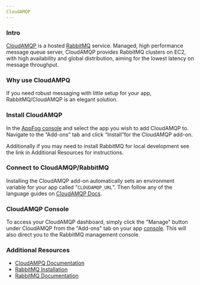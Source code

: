 ```yaml
---
CloudAMQP
---
```


### Intro

[CloudAMQP](http://www.cloudamqp.com) is a hosted [RabbitMQ](http://www.rabbitmq.com) service.  Managed, high performance message queue server, CloudAMQP provides RabbitMQ clusters on EC2, with high availability and global distribution, aiming for the lowest latency on message throughput.

### Why use CloudAMPQ

If you need robust messaging with little setup for your app, RabbitMQ/CloudAMQP is an elegant solution.

### Install CloudAMQP

In the [AppFog console](https://console.appfog.com/) and select the app you wish to add CloudAMQP to.
Navigate to the “Add-ons” tab and click “Install”for the CloudAMQP add-on.

Additionally if you may need to install RabbitMQ for local development see the link in Additional Resources for instructions.

### Connect to CloudAMQP/RabbitMQ

Installing the CloudAMQP add-on automatically sets an environment variable for your app called "`CLOUDAMQP_URL`". Then follow any of the language guides on [CloudAMQP Docs](http://www.cloudamqp.com/docs.html).

### CloudAMQP Console

To access your CloudAMQP dashboard, simply click the "Manage" button under CloudAMQP from the "Add-ons" tab on your app [console](https://console.appfog.com/). This will also direct you to the RabbitMQ management console.

### Additional Resources
* [CloudAMPQ Documentation](http://www.cloudamqp.com/docs/index.html)
* [RabbitMQ Installation](http://www.rabbitmq.com/download.html)
* [RabbitMQ Documentation](http://www.rabbitmq.com/documentation.html)
